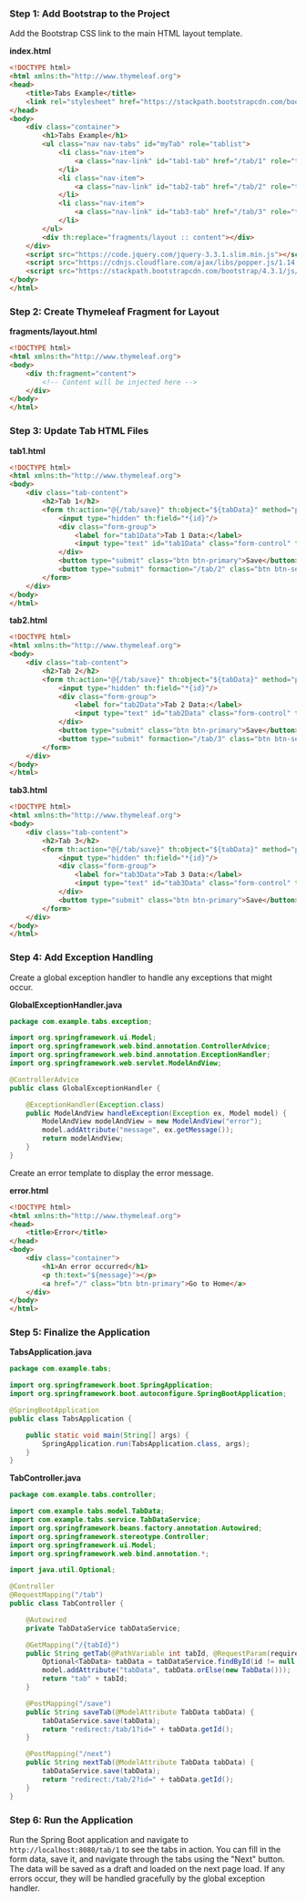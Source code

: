
### Step 1: Add Bootstrap to the Project

Add the Bootstrap CSS link to the main HTML layout template.

**index.html**
```html
<!DOCTYPE html>
<html xmlns:th="http://www.thymeleaf.org">
<head>
    <title>Tabs Example</title>
    <link rel="stylesheet" href="https://stackpath.bootstrapcdn.com/bootstrap/4.3.1/css/bootstrap.min.css">
</head>
<body>
    <div class="container">
        <h1>Tabs Example</h1>
        <ul class="nav nav-tabs" id="myTab" role="tablist">
            <li class="nav-item">
                <a class="nav-link" id="tab1-tab" href="/tab/1" role="tab">Tab 1</a>
            </li>
            <li class="nav-item">
                <a class="nav-link" id="tab2-tab" href="/tab/2" role="tab">Tab 2</a>
            </li>
            <li class="nav-item">
                <a class="nav-link" id="tab3-tab" href="/tab/3" role="tab">Tab 3</a>
            </li>
        </ul>
        <div th:replace="fragments/layout :: content"></div>
    </div>
    <script src="https://code.jquery.com/jquery-3.3.1.slim.min.js"></script>
    <script src="https://cdnjs.cloudflare.com/ajax/libs/popper.js/1.14.7/umd/popper.min.js"></script>
    <script src="https://stackpath.bootstrapcdn.com/bootstrap/4.3.1/js/bootstrap.min.js"></script>
</body>
</html>
```

### Step 2: Create Thymeleaf Fragment for Layout

**fragments/layout.html**
```html
<!DOCTYPE html>
<html xmlns:th="http://www.thymeleaf.org">
<body>
    <div th:fragment="content">
        <!-- Content will be injected here -->
    </div>
</body>
</html>
```

### Step 3: Update Tab HTML Files

**tab1.html**
```html
<!DOCTYPE html>
<html xmlns:th="http://www.thymeleaf.org">
<body>
    <div class="tab-content">
        <h2>Tab 1</h2>
        <form th:action="@{/tab/save}" th:object="${tabData}" method="post">
            <input type="hidden" th:field="*{id}"/>
            <div class="form-group">
                <label for="tab1Data">Tab 1 Data:</label>
                <input type="text" id="tab1Data" class="form-control" th:field="*{tab1Data}" required/>
            </div>
            <button type="submit" class="btn btn-primary">Save</button>
            <button type="submit" formaction="/tab/2" class="btn btn-secondary">Next</button>
        </form>
    </div>
</body>
</html>
```

**tab2.html**
```html
<!DOCTYPE html>
<html xmlns:th="http://www.thymeleaf.org">
<body>
    <div class="tab-content">
        <h2>Tab 2</h2>
        <form th:action="@{/tab/save}" th:object="${tabData}" method="post">
            <input type="hidden" th:field="*{id}"/>
            <div class="form-group">
                <label for="tab2Data">Tab 2 Data:</label>
                <input type="text" id="tab2Data" class="form-control" th:field="*{tab2Data}" required/>
            </div>
            <button type="submit" class="btn btn-primary">Save</button>
            <button type="submit" formaction="/tab/3" class="btn btn-secondary">Next</button>
        </form>
    </div>
</body>
</html>
```

**tab3.html**
```html
<!DOCTYPE html>
<html xmlns:th="http://www.thymeleaf.org">
<body>
    <div class="tab-content">
        <h2>Tab 3</h2>
        <form th:action="@{/tab/save}" th:object="${tabData}" method="post">
            <input type="hidden" th:field="*{id}"/>
            <div class="form-group">
                <label for="tab3Data">Tab 3 Data:</label>
                <input type="text" id="tab3Data" class="form-control" th:field="*{tab3Data}" required/>
            </div>
            <button type="submit" class="btn btn-primary">Save</button>
        </form>
    </div>
</body>
</html>
```

### Step 4: Add Exception Handling

Create a global exception handler to handle any exceptions that might occur.

**GlobalExceptionHandler.java**
```java
package com.example.tabs.exception;

import org.springframework.ui.Model;
import org.springframework.web.bind.annotation.ControllerAdvice;
import org.springframework.web.bind.annotation.ExceptionHandler;
import org.springframework.web.servlet.ModelAndView;

@ControllerAdvice
public class GlobalExceptionHandler {

    @ExceptionHandler(Exception.class)
    public ModelAndView handleException(Exception ex, Model model) {
        ModelAndView modelAndView = new ModelAndView("error");
        model.addAttribute("message", ex.getMessage());
        return modelAndView;
    }
}
```

Create an error template to display the error message.

**error.html**
```html
<!DOCTYPE html>
<html xmlns:th="http://www.thymeleaf.org">
<head>
    <title>Error</title>
</head>
<body>
    <div class="container">
        <h1>An error occurred</h1>
        <p th:text="${message}"></p>
        <a href="/" class="btn btn-primary">Go to Home</a>
    </div>
</body>
</html>
```

### Step 5: Finalize the Application

**TabsApplication.java**
```java
package com.example.tabs;

import org.springframework.boot.SpringApplication;
import org.springframework.boot.autoconfigure.SpringBootApplication;

@SpringBootApplication
public class TabsApplication {

    public static void main(String[] args) {
        SpringApplication.run(TabsApplication.class, args);
    }
}
```

**TabController.java**
```java
package com.example.tabs.controller;

import com.example.tabs.model.TabData;
import com.example.tabs.service.TabDataService;
import org.springframework.beans.factory.annotation.Autowired;
import org.springframework.stereotype.Controller;
import org.springframework.ui.Model;
import org.springframework.web.bind.annotation.*;

import java.util.Optional;

@Controller
@RequestMapping("/tab")
public class TabController {

    @Autowired
    private TabDataService tabDataService;

    @GetMapping("/{tabId}")
    public String getTab(@PathVariable int tabId, @RequestParam(required = false) Long id, Model model) {
        Optional<TabData> tabData = tabDataService.findById(id != null ? id : 1L);
        model.addAttribute("tabData", tabData.orElse(new TabData()));
        return "tab" + tabId;
    }

    @PostMapping("/save")
    public String saveTab(@ModelAttribute TabData tabData) {
        tabDataService.save(tabData);
        return "redirect:/tab/1?id=" + tabData.getId();
    }

    @PostMapping("/next")
    public String nextTab(@ModelAttribute TabData tabData) {
        tabDataService.save(tabData);
        return "redirect:/tab/2?id=" + tabData.getId();
    }
}
```

### Step 6: Run the Application

Run the Spring Boot application and navigate to `http://localhost:8080/tab/1` to see the tabs in action. You can fill in the form data, save it, and navigate through the tabs using the "Next" button. The data will be saved as a draft and loaded on the next page load. If any errors occur, they will be handled gracefully by the global exception handler.
